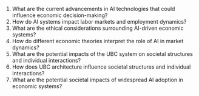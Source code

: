 1. What are the current advancements in AI technologies that could influence economic decision-making?
2. How do AI systems impact labor markets and employment dynamics?
3. What are the ethical considerations surrounding AI-driven economic systems?
4. How do different economic theories interpret the role of AI in market dynamics?
6. What are the potential impacts of the UBC system on societal structures and individual interactions?
6. How does UBC architecture influence societal structures and individual interactions?
5. What are the potential societal impacts of widespread AI adoption in economic systems?
